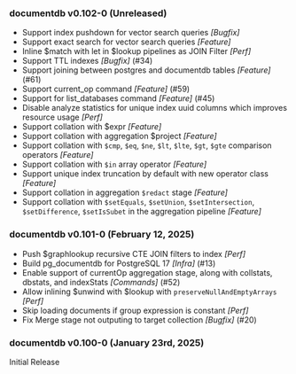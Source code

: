 ### documentdb v0.102-0 (Unreleased) ###
* Support index pushdown for vector search queries *[Bugfix]*
* Support exact search for vector search queries *[Feature]*
* Inline $match with let in $lookup pipelines as JOIN Filter *[Perf]*
* Support TTL indexes *[Bugfix]* (#34)
* Support joining between postgres and documentdb tables *[Feature]* (#61)
* Support current_op command *[Feature]* (#59)
* Support for list_databases command *[Feature]* (#45)
* Disable analyze statistics for unique index uuid columns which improves resource usage *[Perf]*
* Support collation with $expr *[Feature]*
* Support collation with aggregation $project *[Feature]*
* Support collation with `$cmp`, `$eq`, `$ne`, `$lt`, `$lte`, `$gt`, `$gte` comparison operators *[Feature]*
* Support collation with `$in` array operator *[Feature]*
* Support unique index truncation by default with new operator class *[Feature]*
* Support collation in aggregation `$redact` stage *[Feature]*
* Support collation with `$setEquals`, `$setUnion`, `$setIntersection`, `$setDifference`, `$setIsSubet` in the aggregation pipeline *[Feature]*

### documentdb v0.101-0 (February 12, 2025) ###
* Push $graphlookup recursive CTE JOIN filters to index *[Perf]*
* Build pg_documentdb for PostgreSQL 17 *[Infra]* (#13)
* Enable support of currentOp aggregation stage, along with collstats, dbstats, and indexStats *[Commands]* (#52)
* Allow inlining $unwind with $lookup with `preserveNullAndEmptyArrays` *[Perf]*
* Skip loading documents if group expression is constant *[Perf]* 
* Fix Merge stage not outputing to target collection *[Bugfix]* (#20)

### documentdb v0.100-0 (January 23rd, 2025) ###
Initial Release 